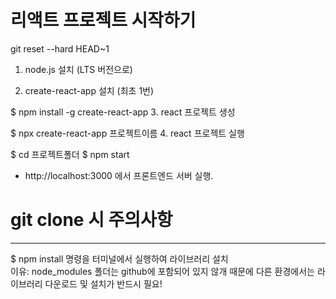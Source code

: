 # 리액트 프로젝트 시작하기

git reset --hard HEAD~1

1. node.js 설치 (LTS 버전으로)

2. create-react-app 설치 (최초 1번)

$ npm install -g create-react-app 3. react 프로젝트 생성

$ npx create-react-app 프로젝트이름 4. react 프로젝트 실행

$ cd 프로젝트폴더
$ npm start

- http://localhost:3000 에서 프론트엔드 서버 실행.

# git clone 시 주의사항

---

$ npm install
명령을 터미널에서 실행하여 라이브러리 설치<br>
이유: node_modules 폴더는 github에 포함되어
있지 않개 때문에 다른 환경에서는 라이브러리
다운로드 및 설치가 반드시 필요!

